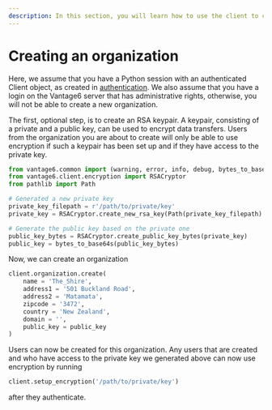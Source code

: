 ```yaml
---
description: In this section, you will learn how to use the client to create a new organization on the server.
---
```

# Creating an organization

Here, we assume that you have a Python session with an authenticated Client object, as created in [authentication](authenticate.md). We also assume that you have a login on the Vantage6 server that has administrative rights, otherwise, you will not be able to create a new organization.

The first, optional step, is to create an RSA keypair. A keypair, consisting of a private and a public key, can be used to encrypt data transfers. Users from the organization you are about to create will only be able to use encryption if such a keypair has been set up and if they have access to the private key.

```python
from vantage6.common import (warning, error, info, debug, bytes_to_base64s, check_config_write_permissions)
from vantage6.client.encryption import RSACryptor
from pathlib import Path

# Generated a new private key
private_key_filepath = r'/path/to/private/key'
private_key = RSACryptor.create_new_rsa_key(Path(private_key_filepath)

# Generate the public key based on the private one
public_key_bytes = RSACryptor.create_public_key_bytes(private_key)
public_key = bytes_to_base64s(public_key_bytes)
```

Now, we can create an organization

```python
client.organization.create(
    name = 'The_Shire',
    address1 = '501 Buckland Road',
    address2 = 'Matamata',
    zipcode = '3472',
    country = 'New Zealand',
    domain = '',
    public_key = public_key
)
```

Users can now be created for this organization. Any users that are created and who have access to the private key we generated above can now use encryption by running

```python
client.setup_encryption('/path/to/private/key')
```

after they authenticate. 
